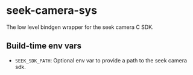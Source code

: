 # seek-camera-sys
The low level bindgen wrapper for the seek camera C SDK. 

## Build-time env vars

- `SEEK_SDK_PATH`: Optional env var to provide a path to the seek camera sdk.

